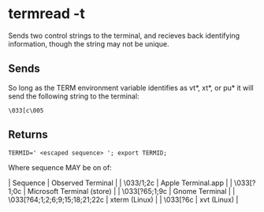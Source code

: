# termread -t

Sends two control strings to the terminal, and recieves back identifying
information, though the string may not be unique.

## Sends

So long as the TERM environment variable identifies as
vt*, xt*, or pu* it will send the following string to the terminal:

```
\033[c\005
```

## Returns

```
TERMID=' <escaped sequence> '; export TERMID; 
```

Where sequence MAY be on of:

| Sequence | Observed Terminal |
| \033/1;2c | Apple Terminal.app |
| \033[?1;0c | Microsoft Terminal (store) |
| \033[?65;1;9c | Gnome Terminal |
| \033[?64;1;2;6;9;15;18;21;22c | xterm (Linux) |
| \033[?6c | xvt (Linux) |


